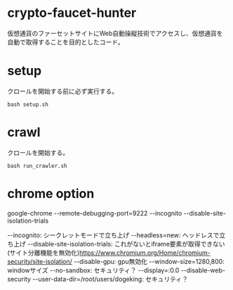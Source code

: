 # crypto-faucet-hunter
仮想通貨のファーセットサイトにWeb自動操縦技術でアクセスし、仮想通貨を自動で取得することを目的としたコード。

# setup
クロールを開始する前に必ず実行する。
```
bash setup.sh
```

# crawl
クロールを開始する。
```
bash run_crawler.sh
```

# chrome option
google-chrome --remote-debugging-port=9222 --incognito --disable-site-isolation-trials

--incognito: シークレットモードで立ち上げ
--headless=new: ヘッドレスで立ち上げ
--disable-site-isolation-trials: これがないとiframe要素が取得できない(サイト分離機能を無効化)https://www.chromium.org/Home/chromium-security/site-isolation/
--disable-gpu: gpu無効化
--window-size=1280,800: windowサイズ
--no-sandbox: セキュリティ？
--display=:0.0 --disable-web-security --user-data-dir=/root/users/dogeking: セキュリティ？ 


